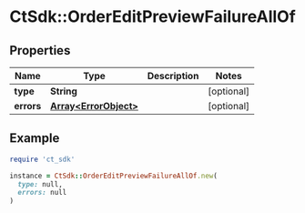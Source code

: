 # CtSdk::OrderEditPreviewFailureAllOf

## Properties

| Name | Type | Description | Notes |
| ---- | ---- | ----------- | ----- |
| **type** | **String** |  | [optional] |
| **errors** | [**Array&lt;ErrorObject&gt;**](ErrorObject.md) |  | [optional] |

## Example

```ruby
require 'ct_sdk'

instance = CtSdk::OrderEditPreviewFailureAllOf.new(
  type: null,
  errors: null
)
```

